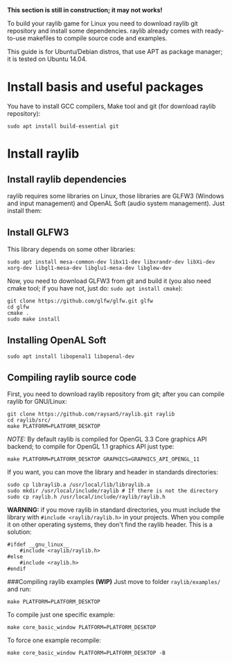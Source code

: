 **This section is still in construction; it may not works!**

To build your raylib game for Linux you need to download raylib git repository and install some dependencies. raylib already comes with ready-to-use makefiles to compile source code and examples.

This guide is for Ubuntu/Debian distros, that use APT as package manager; it is tested on Ubuntu 14.04.

# Install basis and useful packages

You have to install GCC compilers, Make tool and git (for download raylib repository):

    sudo apt install build-essential git

# Install raylib
## Install raylib dependencies

raylib requires some libraries on Linux, those libraries are GLFW3 (Windows and input management) and OpenAL Soft (audio system management). Just install them:

## Install GLFW3
This library depends on some other libraries:

    sudo apt install mesa-common-dev libx11-dev libxrandr-dev libXi-dev xorg-dev libgl1-mesa-dev libglu1-mesa-dev libglew-dev

Now, you need to download GLFW3 from git and build it (you also need cmake tool; if you have not, just do: `sudo apt install cmake`):

    git clone https://github.com/glfw/glfw.git glfw
    cd glfw
    cmake .
    sudo make install

## Installing OpenAL Soft

    sudo apt install libopenal1 libopenal-dev

## Compiling raylib source code

First, you need to download raylib repository from git; after you can compile raylib for GNU/Linux:

    git clone https://github.com/raysan5/raylib.git raylib
    cd raylib/src/
    make PLATFORM=PLATFORM_DESKTOP

_NOTE:_ By default raylib is compiled for OpenGL 3.3 Core graphics API backend; to compile for OpenGL 1.1 graphics API just type:

    make PLATFORM=PLATFORM_DESKTOP GRAPHICS=GRAPHICS_API_OPENGL_11

If you want, you can move the library and header in standards directories:

    sudo cp libraylib.a /usr/local/lib/libraylib.a
    sudo mkdir /usr/local/include/raylib # If there is not the directory
    sudo cp raylib.h /usr/local/include/raylib/raylib.h

**WARNING:** if you move raylib in standard directories, you must include the library with `#include <raylib/raylib.h>` in your projects. When you compile it on other operating systems, they don't find the raylib header. This is a solution:

    #ifdef __gnu_linux__
        #include <raylib/raylib.h>
    #else
        #include <raylib.h>
    #endif

###Compiling raylib examples **(WIP)**
Just move to folder `raylib/examples/` and run:

    make PLATFORM=PLATFORM_DESKTOP

To compile just one specific example:

    make core_basic_window PLATFORM=PLATFORM_DESKTOP

To force one example recompile:

    make core_basic_window PLATFORM=PLATFORM_DESKTOP -B